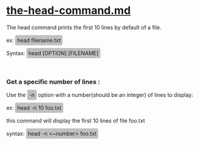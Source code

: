 <h1>
  	<a href="https://github.com/bobbyiliev/101-linux-commands-ebook/blob/main/ebook/en/content/004-the-head-command.md">
    	the-head-command.md
	</a>
</h1>

The head command prints the first 10 lines by default of a file.
<br>
<br>
ex: 
 <span style="background-color: #C0C0C0; padding: 5px; border-radius: 4px">head filename.txt</span>
<br>
<br>
Syntax: <span style="background-color: #C0C0C0; padding: 5px; border-radius: 4px">head [OPTION] [FILENAME]</span>
<br>
<br>
<br>
<h3>
  		Get a specific number of lines :
</h3>
Use the <span style="background-color: #C0C0C0; padding: 5px; border-radius: 4px">
-n</span> option with a number(should be an integer) of lines to display:
<br>
<br>
ex: 
 <span style="background-color: #C0C0C0; padding: 5px; border-radius: 4px">
head -n 10 foo.txt</span>
<br>
<br>
this command will display the first 10 lines of file foo.txt
<br>
<br>
syntax: 
 <span style="background-color: #C0C0C0; padding: 5px; border-radius: 4px">head -n <~number> foo.txt</span>
